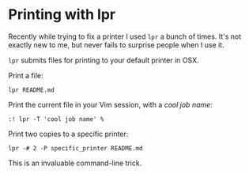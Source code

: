 # Printing with lpr

Recently while trying to fix a printer I used `lpr` a bunch of times. It's not exactly new to me, but never fails to surprise people when I use it.

`lpr` submits files for printing to your default printer in OSX.

Print a file:

```
lpr README.md
```

Print the current file in your Vim session, with a *cool job name*:

```
:! lpr -T 'cool job name' %
```

Print two copies to a specific printer:

```
lpr -# 2 -P specific_printer README.md
```

This is an invaluable command-line trick.
